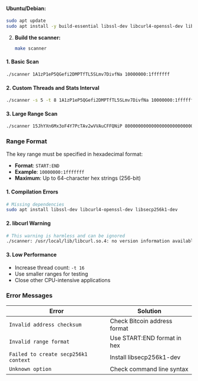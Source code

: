 

#### Ubuntu/Debian:
```bash
sudo apt update
sudo apt install -y build-essential libssl-dev libcurl4-openssl-dev libsecp256k1-dev git make
```


2. **Build the scanner:**
   ```bash
   make scanner
   ```


#### 1. Basic Scan
```bash
./scanner 1A1zP1eP5QGefi2DMPTfTL5SLmv7DivfNa 10000000:1fffffff
```

#### 2. Custom Threads and Stats Interval
```bash
./scanner -s 5 -t 8 1A1zP1eP5QGefi2DMPTfTL5SLmv7DivfNa 10000000:1fffffff
```

#### 3. Large Range Scan
```bash
./scanner 15JhYXn6Mx3oF4Y7PcTAv2wVVAuCFFQNiP 8000000000000000000000000000000000000000:ffffffffffffffffffffffffffffffffffffffff
```

### Range Format

The key range must be specified in hexadecimal format:
- **Format**: `START:END`
- **Example**: `10000000:1fffffff`
- **Maximum**: Up to 64-character hex strings (256-bit)



#### 1. Compilation Errors
```bash
# Missing dependencies
sudo apt install libssl-dev libcurl4-openssl-dev libsecp256k1-dev
```

#### 2. libcurl Warning
```bash
# This warning is harmless and can be ignored
./scanner: /usr/local/lib/libcurl.so.4: no version information available
```


#### 3. Low Performance
- Increase thread count: `-t 16`
- Use smaller ranges for testing
- Close other CPU-intensive applications

### Error Messages

| Error | Solution |
|-------|----------|
| `Invalid address checksum` | Check Bitcoin address format |
| `Invalid range format` | Use START:END format in hex |
| `Failed to create secp256k1 context` | Install libsecp256k1-dev |
| `Unknown option` | Check command line syntax |

